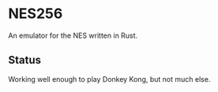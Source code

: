 # NES256

An emulator for the NES written in Rust.

## Status 

Working well enough to play Donkey Kong, but not much else.
